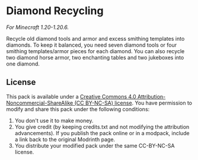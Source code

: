 # Diamond Recycling

_For Minecraft 1.20-1.20.6._

Recycle old diamond tools and armor and excess smithing templates into diamonds. To keep it balanced, you need seven diamond tools or four smithing templates/armor pieces for each diamond. You can also recycle two diamond horse armor, two enchanting tables and two jukeboxes into one diamond.


## License

This pack is available under a [Creative Commons 4.0 Attribution-Noncommercial-ShareAlike (CC BY-NC-SA) license](https://creativecommons.org/licenses/by-nc-sa/4.0/). You have permission to modify and share this pack under the following conditions:

1. You don't use it to make money.
2. You give credit (by keeping credits.txt and not modifying the attribution advancements). If you publish the pack online or in a modpack, include a link back to the original Modrinth page.
3. You distribute your modified pack under the same CC-BY-NC-SA license.
